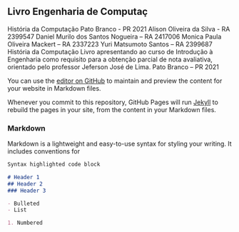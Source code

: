 ## Livro Engenharia de Computaç

História da Computação
Pato Branco - PR
2021
Alison Oliveira da Silva - RA 2399547
Daniel Murilo dos Santos Nogueira – RA 2417006
Monica Paula Oliveira Mackert – RA 2337223
Yuri Matsumoto Santos – RA 2399687
História da Computação
Livro apresentando ao curso de Introdução
à Engenharia como requisito para a
obtenção parcial de nota avaliativa,
orientado pelo professor Jeferson José de
Lima.
Pato Branco – PR
2021

You can use the [editor on GitHub](https://github.com/DSECRETS/Livro-Engenharia-de-Computa-o/edit/gh-pages/index.md) to maintain and preview the content for your website in Markdown files.

Whenever you commit to this repository, GitHub Pages will run [Jekyll](https://jekyllrb.com/) to rebuild the pages in your site, from the content in your Markdown files.

### Markdown

Markdown is a lightweight and easy-to-use syntax for styling your writing. It includes conventions for

```markdown
Syntax highlighted code block

# Header 1
## Header 2
### Header 3

- Bulleted
- List

1. Numbered
